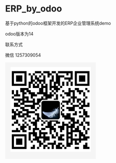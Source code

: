 # ERP_by_odoo
基于python的odoo框架开发的ERP企业管理系统demo

odoo版本为14

联系方式

微信 1257309054



![微信](myproject\my_first_app\static\src\image\我的微信二维码.png)